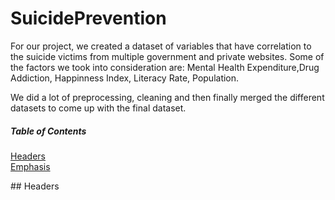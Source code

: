 # SuicidePrevention

For our project, we created a dataset of variables that have correlation to the suicide victims from multiple government and private websites.
Some of the factors we took into consideration are: Mental Health Expenditure,Drug Addiction, Happinness Index, Literacy Rate, Population.

We did a lot of preprocessing, cleaning and then finally merged the different datasets to come up with the final dataset.
##### Table of Contents  
[Headers](#headers)  
[Emphasis](#emphasis)  
   
<a name="headers"/>
## Headers
